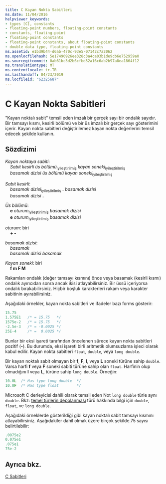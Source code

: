 ```yaml
---
title: C Kayan Nokta Sabitleri
ms.date: 11/04/2016
helpviewer_keywords:
- types [C], constants
- floating-point numbers, floating-point constants
- constants, floating-point
- floating-point constants
- floating-point constants, about floating-point constants
- double data type, floating-point constants
ms.assetid: e1bd9b44-d6ab-470c-93e5-07142c7a2062
ms.openlocfilehash: 5e17490926ee328c3a4ca03b1de9cb6e752959a0
ms.sourcegitcommit: 0ab61bc3d2b6cfbd52a16c6ab2b97a8ea1864f12
ms.translationtype: MT
ms.contentlocale: tr-TR
ms.lasthandoff: 04/23/2019
ms.locfileid: "62325687"
---
```

# <a name="c-floating-point-constants"></a>C Kayan Nokta Sabitleri

"Kayan noktalı sabit" temsil eden imzalı bir gerçek sayı bir ondalık sayıdır. Bir tamsayı kısmı, kesirli bölümü ve bir üs imzalı bir gerçek sayı gösterimini içerir. Kayan nokta sabitleri değiştirilemez kayan nokta değerlerini temsil edecek şekilde kullanın.

## <a name="syntax"></a>Sözdizimi

*Kayan noktaya sabiti*:<br/>
&nbsp;&nbsp;&nbsp;&nbsp;*Sabit kesirli* *üs bölümü*<sub>iyileştirilmiş</sub> *kayan soneki*<sub>iyileştirilmiş</sub><br/>
&nbsp;&nbsp;&nbsp;&nbsp;*basamak dizisi* *üs bölümü* *kayan soneki*<sub>iyileştirilmiş</sub>

*Sabit kesirli*:<br/>
&nbsp;&nbsp;&nbsp;&nbsp;*basamak dizisi*<sub>iyileştirilmiş</sub> **.** *basamak dizisi*<br/>
&nbsp;&nbsp;&nbsp;&nbsp;*basamak dizisi*  **.**

*Üs bölümü*:<br/>
&nbsp;&nbsp;&nbsp;&nbsp;**e** *oturum*<sub>iyileştirilmiş</sub> *basamak dizisi*<br/>
&nbsp;&nbsp;&nbsp;&nbsp;**e** *oturum*<sub>iyileştirilmiş</sub> *basamak dizisi*

*oturum*: biri<br/>
&nbsp;&nbsp;&nbsp;&nbsp;**+ -**

*basamak dizisi*:<br/>
&nbsp;&nbsp;&nbsp;&nbsp;*basamak*<br/>
&nbsp;&nbsp;&nbsp;&nbsp;*basamak dizisi* *basamak*

*Kayan soneki*: biri<br/>
&nbsp;&nbsp;&nbsp;&nbsp;**f m F M**

Rakamları ondalık (değer tamsayı kısmını) önce veya basamak (kesirli kısmı) ondalık ayırıcıdan sonra ancak ikisi atlayabilirsiniz. Bir üssü içeriyorsa ondalık bırakabilirsiniz. Hiçbir boşluk karakterleri rakam veya karakter sabitinin ayırabilirsiniz.

Aşağıdaki örnekler, kayan nokta sabitleri ve ifadeler bazı forms gösterir:

```C
15.75
1.575E1   /* = 15.75   */
1575e-2   /* = 15.75   */
-2.5e-3   /* = -0.0025 */
25E-4     /* =  0.0025 */
```

Bunlar bir eksi işareti tarafından öncelenen sürece kayan nokta sabitleri pozitif (**-**). Bu durumda, eksi işareti birli aritmetik olumsuzlama işleci olarak kabul edilir. Kayan nokta sabitleri `float`, `double`, veya `long double`.

Bir kayan noktalı sabit olmayan bir **f**, **F**, **l**, veya **L** soneki türüne sahip `double`. Varsa harfi **f** veya **F** soneki sabiti türüne sahip olan `float`. Harfinin olup olmadığını **l** veya **L**, türüne sahip `long double`. Örneğin:

```C
10.0L  /* Has type long double  */
10.0F  /* Has type float        */
```

Microsoft C derleyicisi dahili olarak temsil eden Not `long double` türle aynı `double`. Bkz: [temel türlerin depolanması](../c-language/storage-of-basic-types.md) türü hakkında bilgi için `double`, `float`, ve `long double`.

Aşağıdaki örneklerde gösterildiği gibi kayan noktalı sabit tamsayı kısmını atlayabilirsiniz. Aşağıdakiler dahil olmak üzere birçok şekilde.75 sayısı belirtilebilir:

```C
.0075e2
0.075e1
.075e1
75e-2
```

## <a name="see-also"></a>Ayrıca bkz.

[C Sabitleri](../c-language/c-constants.md)
